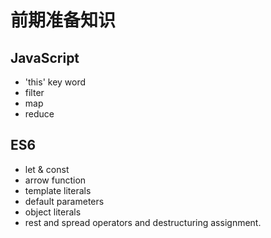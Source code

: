 # 前期准备知识

## JavaScript

* 'this' key word
* filter
* map
* reduce

## ES6

* let & const
* arrow function
* template literals
* default parameters
* object literals
* rest and spread operators and destructuring assignment.